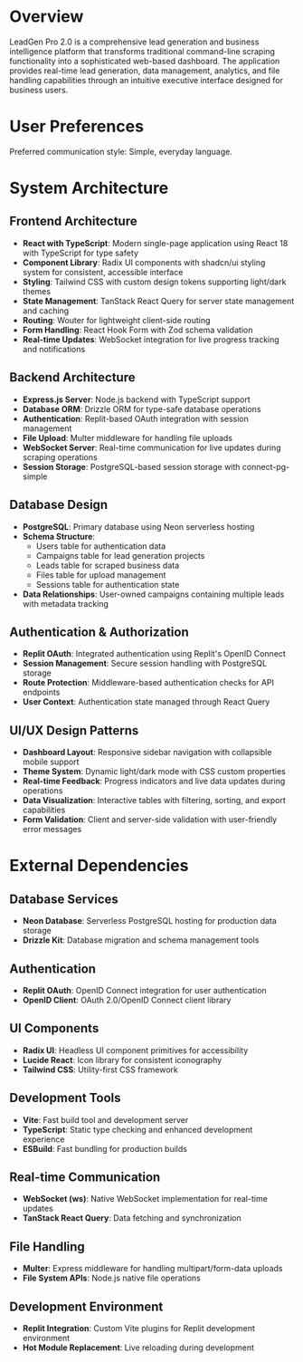 # Overview

LeadGen Pro 2.0 is a comprehensive lead generation and business intelligence platform that transforms traditional command-line scraping functionality into a sophisticated web-based dashboard. The application provides real-time lead generation, data management, analytics, and file handling capabilities through an intuitive executive interface designed for business users.

# User Preferences

Preferred communication style: Simple, everyday language.

# System Architecture

## Frontend Architecture
- **React with TypeScript**: Modern single-page application using React 18 with TypeScript for type safety
- **Component Library**: Radix UI components with shadcn/ui styling system for consistent, accessible interface
- **Styling**: Tailwind CSS with custom design tokens supporting light/dark themes
- **State Management**: TanStack React Query for server state management and caching
- **Routing**: Wouter for lightweight client-side routing
- **Form Handling**: React Hook Form with Zod schema validation
- **Real-time Updates**: WebSocket integration for live progress tracking and notifications

## Backend Architecture
- **Express.js Server**: Node.js backend with TypeScript support
- **Database ORM**: Drizzle ORM for type-safe database operations
- **Authentication**: Replit-based OAuth integration with session management
- **File Upload**: Multer middleware for handling file uploads
- **WebSocket Server**: Real-time communication for live updates during scraping operations
- **Session Storage**: PostgreSQL-based session storage with connect-pg-simple

## Database Design
- **PostgreSQL**: Primary database using Neon serverless hosting
- **Schema Structure**:
  - Users table for authentication data
  - Campaigns table for lead generation projects
  - Leads table for scraped business data
  - Files table for upload management
  - Sessions table for authentication state
- **Data Relationships**: User-owned campaigns containing multiple leads with metadata tracking

## Authentication & Authorization
- **Replit OAuth**: Integrated authentication using Replit's OpenID Connect
- **Session Management**: Secure session handling with PostgreSQL storage
- **Route Protection**: Middleware-based authentication checks for API endpoints
- **User Context**: Authentication state managed through React Query

## UI/UX Design Patterns
- **Dashboard Layout**: Responsive sidebar navigation with collapsible mobile support
- **Theme System**: Dynamic light/dark mode with CSS custom properties
- **Real-time Feedback**: Progress indicators and live data updates during operations
- **Data Visualization**: Interactive tables with filtering, sorting, and export capabilities
- **Form Validation**: Client and server-side validation with user-friendly error messages

# External Dependencies

## Database Services
- **Neon Database**: Serverless PostgreSQL hosting for production data storage
- **Drizzle Kit**: Database migration and schema management tools

## Authentication
- **Replit OAuth**: OpenID Connect integration for user authentication
- **OpenID Client**: OAuth 2.0/OpenID Connect client library

## UI Components
- **Radix UI**: Headless UI component primitives for accessibility
- **Lucide React**: Icon library for consistent iconography
- **Tailwind CSS**: Utility-first CSS framework

## Development Tools
- **Vite**: Fast build tool and development server
- **TypeScript**: Static type checking and enhanced development experience
- **ESBuild**: Fast bundling for production builds

## Real-time Communication
- **WebSocket (ws)**: Native WebSocket implementation for real-time updates
- **TanStack React Query**: Data fetching and synchronization

## File Handling
- **Multer**: Express middleware for handling multipart/form-data uploads
- **File System APIs**: Node.js native file operations

## Development Environment
- **Replit Integration**: Custom Vite plugins for Replit development environment
- **Hot Module Replacement**: Live reloading during development